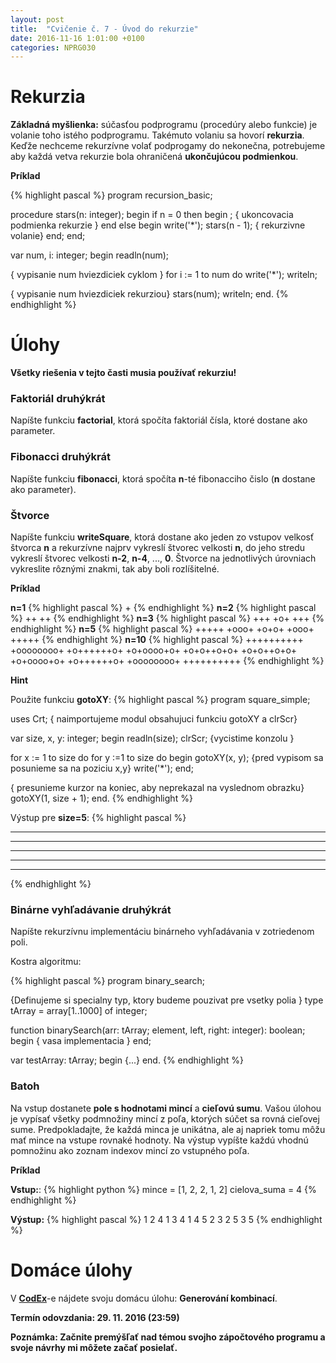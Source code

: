 ```yaml
---
layout: post
title:  "Cvičenie č. 7 - Úvod do rekurzie"
date: 2016-11-16 1:01:00 +0100
categories: NPRG030
---
```

# Rekurzia

**Základná myšlienka:** súčasťou podprogramu (procedúry alebo funkcie) je volanie toho istého podprogramu. Takémuto volaniu sa hovorí **rekurzia**.
Keďže nechceme rekurzívne volať podprogamy do nekonečna, potrebujeme aby každá vetva rekurzie bola ohraničená **ukončujúcou podmienkou**.

**Príklad**

{% highlight pascal %}
program recursion_basic;

procedure stars(n: integer);
begin
  if n = 0 then begin
    ;  { ukoncovacia podmienka rekurzie }
  end else begin
    write('*');
    stars(n - 1);   { rekurzivne volanie}
  end;
end;

var num, i: integer;
begin
  readln(num);

  { vypisanie num hviezdiciek cyklom }
  for i := 1 to num do
    write('*');
  writeln;

  { vypisanie num hviezdiciek rekurziou}
  stars(num);
  writeln;
end.
{% endhighlight %}

# Úlohy

**Všetky riešenia v tejto časti musia používať rekurziu!**

### Faktoriál druhýkrát

Napíšte funkciu **factorial**, ktorá spočíta faktoriál čísla, ktoré dostane ako parameter.

### Fibonacci druhýkrát

Napíšte funkciu **fibonacci**, ktorá spočíta **n**-té fibonacciho čislo (**n** dostane ako parameter).

### Štvorce

Napíšte funkciu **writeSquare**, ktorá dostane ako jeden zo vstupov velkosť štvorca **n** a rekurzívne najprv vykreslí štvorec velkosti **n**,
do jeho stredu vykreslí štvorec velkosti **n-2**, **n-4**, ..., **0**. Štvorce na jednotlivých úrovniach vykreslite rôznými znakmi, tak aby boli rozlíšitelné.

**Príklad**

**n=1**
{% highlight pascal %}
+
{% endhighlight %}
**n=2**
{% highlight pascal %}
++
++
{% endhighlight %}
**n=3**
{% highlight pascal %}
+++
+o+
+++
{% endhighlight %}
**n=5**
{% highlight pascal %}
+++++
+ooo+
+o+o+
+ooo+
+++++
{% endhighlight %}
**n=10**
{% highlight pascal %}
++++++++++
+oooooooo+
+o++++++o+
+o+oooo+o+
+o+o++o+o+
+o+o++o+o+
+o+oooo+o+
+o++++++o+
+oooooooo+
++++++++++
{% endhighlight %}

**Hint**

Použite funkciu **gotoXY**:
{% highlight pascal %}
program square_simple;

uses Crt; { naimportujeme modul obsahujuci funkciu gotoXY a clrScr}

var size, x, y: integer;
begin
  readln(size);
  clrScr; {vycistime konzolu }

  for x := 1 to size do
    for y :=1 to size do begin
      gotoXY(x, y); {pred vypisom sa posunieme sa na poziciu x,y}
      write('*');
    end;

  { presunieme kurzor na koniec,
   aby neprekazal na vyslednom obrazku}
  gotoXY(1, size + 1);
end.
{% endhighlight %}

Výstup pre **size=5**:
{% highlight pascal %}
*****
*****
*****
*****
*****
{% endhighlight %}

### Binárne vyhľadávanie druhýkrát

Napíšte rekurzívnu implementáciu binárneho vyhľadávania v zotriedenom poli.

Kostra algoritmu:

{% highlight pascal %}
program binary_search;

{Definujeme si specialny typ, ktory budeme pouzivat
 pre vsetky polia }
type
    tArray = array[1..1000] of integer;

function binarySearch(arr: tArray;
                      element, left, right: integer): boolean;
begin
  { vasa implementacia }
end;

var testArray: tArray;
begin
 {...}
end.
{% endhighlight %}

### Batoh

Na vstup dostanete **pole s hodnotami mincí** a **cieľovú sumu**.
Vašou úlohou je vypísať všetky podmnožiny mincí z poľa, ktorých súčet sa rovná cieľovej sume.
Predpokladajte, že každá minca je unikátna, ale aj napriek tomu môžu mať mince na vstupe rovnaké hodnoty.
Na výstup vypíšte každú vhodnú pomnožinu ako zoznam indexov mincí zo vstupného poľa.

**Príklad**

**Vstup:**:
{% highlight python %}
mince = [1, 2, 2, 1, 2]
cielova_suma = 4
{% endhighlight %}

**Výstup:**
{% highlight pascal %}
1 2 4
1 3 4
1 4 5
2 3
2 5
3 5
{% endhighlight %}

# Domáce úlohy
V **[CodEx](https://codex.ms.mff.cuni.cz/codex-prg/)**-e nájdete svoju domácu úlohu: **Generování kombinací**.

**Termín odovzdania: 29. 11. 2016 (23:59)**


**Poznámka: Začnite premýšľať nad témou svojho zápočtového programu a svoje návrhy mi môžete začať posielať.**
